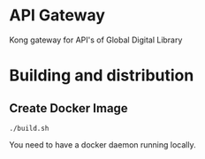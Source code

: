 # API Gateway

Kong gateway for API's of Global Digital Library

# Building and distribution

## Create Docker Image
    ./build.sh

You need to have a docker daemon running locally.
